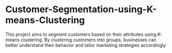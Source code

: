 # Customer-Segmentation-using-K-means-Clustering
This project aims to segment customers based on their attributes using K-means clustering. By clustering customers into groups, businesses can better understand their behavior and tailor marketing strategies accordingly.
